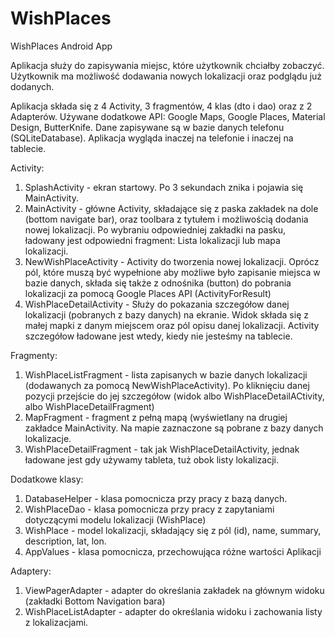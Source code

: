 # WishPlaces
WishPlaces Android App

Aplikacja służy do zapisywania miejsc, które użytkownik chciałby zobaczyć. Użytkownik ma możliwość dodawania nowych lokalizacji oraz
podglądu już dodanych.

Aplikacja składa się z 4 Activity, 3 fragmentów, 4 klas (dto i dao) oraz z 2 Adapterów.
Używane dodatkowe API: Google Maps, Google Places, Material Design, ButterKnife.
Dane zapisywane są w bazie danych telefonu (SQLiteDatabase).
Aplikacja wygląda inaczej na telefonie i inaczej na tablecie.

Activity:
1. SplashActivity - ekran startowy. Po 3 sekundach znika i pojawia się MainActivity.
2. MainActivity - główne Activity, składające się z paska zakładek na dole (bottom navigate bar), oraz toolbara z tytułem i możliwością
dodania nowej lokalizacji.
Po wybraniu odpowiedniej zakładki na pasku, ładowany jest odpowiedni fragment: Lista lokalizacji lub mapa lokalizacji.
3. NewWishPlaceActivity - Activity do tworzenia nowej lokalizacji. Oprócz pól, które muszą być wypełnione aby możliwe było zapisanie
miejsca w bazie danych, składa się także z odnośnika (button) do pobrania lokalizacji za pomocą Google Places API (ActivityForResult)
4. WishPlaceDetailActivity - Służy do pokazania szczegółow danej lokalizacji (pobranych z bazy danych) na ekranie. Widok składa się 
z małej mapki z danym miejscem oraz pól opisu danej lokalizacji. Activity szczegółow ładowane jest wtedy, kiedy nie jesteśmy na tablecie.

Fragmenty:
1. WishPlaceListFragment - lista zapisanych w bazie danych lokalizacji (dodawanych za pomocą NewWishPlaceActivity). Po kliknięciu danej pozycji
przejście do jej szczegółow (widok albo WishPlaceDetailACtivity, albo WishPlaceDetailFragment)
2. MapFragment - fragment z pełną mapą (wyświetlany na drugiej zakładce MainActivity. Na mapie zaznaczone są pobrane z bazy danych lokalizacje.
3. WishPlaceDetailFragment - tak jak WishPlaceDetailActivity, jednak ładowane jest gdy używamy tableta, tuż obok listy lokalizacji.

Dodatkowe klasy:
1. DatabaseHelper - klasa pomocnicza przy pracy z bazą danych.
2. WishPlaceDao - klasa pomocnicza przy pracy z zapytaniami dotyczącymi modelu lokalizacji (WishPlace)
3. WishPlace - model lokalizacji, składający się z pól (id), name, summary, description, lat, lon.
4. AppValues - klasa pomocnicza, przechowująca różne wartości Aplikacji

Adaptery:
1. ViewPagerAdapter - adapter do określania zakładek na głównym widoku (zakładki Bottom Navigation bara)
2. WishPlaceListAdapter - adapter do określania widoku i zachowania listy z lokalizacjami.
